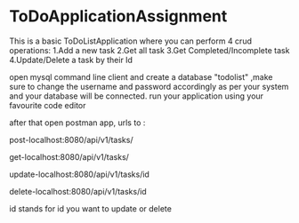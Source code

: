 ﻿# ToDoApplicationAssignment
This is a basic ToDoListApplication where you can perform 4 crud operations:
1.Add a new task
2.Get all task
3.Get Completed/Incomplete task
4.Update/Delete a task by their Id





open mysql command line client and create a database "todolist" ,make sure to change the username and password accordingly as per your system and your database will be connected.
run your application using your favourite code editor







after that open postman app,
urls to :


post-localhost:8080/api/v1/tasks/


get-localhost:8080/api/v1/tasks/


update-localhost:8080/api/v1/tasks/id


delete-localhost:8080/api/v1/tasks/id


id stands for id you want to update or delete
